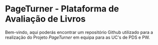 # PageTurner - Plataforma de Avaliação de Livros

Bem-vindo, aqui poderás encontrar um repositório Github utilizado para a realização do Projeto *PageTurner* em equipa para as UC's de PDS e PW.
